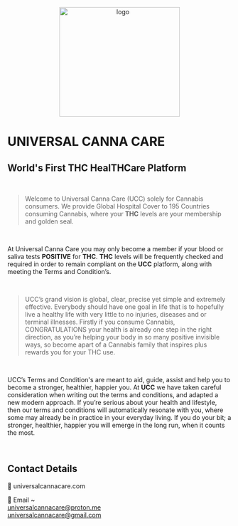 
<p align="center"><img width="271" height="246" alt="logo" src="https://github.com/user-attachments/assets/0ccf83e4-184c-4d00-aca2-744311cd6ec9" /></p>

# UNIVERSAL CANNA CARE
## World's First **THC** Heal**THC**are Platform

<br>

>  Welcome to Universal Canna Care (UCC) solely for Cannabis consumers. We provide Global Hospital Cover to 195 Countries consuming Cannabis, where your **THC** levels are your membership and golden seal.

<br>

At Universal Canna Care you may only become a member if your blood or saliva tests **POSITIVE** for **THC**. **THC** levels will be frequently checked and required in order to remain compliant on the **UCC** platform, along with meeting the Terms and Condition’s.

<br>


>  UCC’s grand vision is global, clear, precise yet simple and extremely effective. Everybody should have one goal in life that is to hopefully live a healthy life with very little to no injuries, diseases and or terminal illnesses. Firstly if you consume Cannabis, CONGRATULATIONS your health is already one step in the right direction, as you’re helping your body in so many positive invisible ways, so become apart of a Cannabis family that inspires plus rewards you for your THC use.


<br>


UCC’s Terms and Condition's are meant to aid, guide, assist and help you to become a stronger, healthier, happier you. At **UCC** we have taken careful consideration when writing out the terms and conditions, and adapted a new modern approach. If you’re serious about your health and lifestyle, then our terms and conditions will automatically resonate with you, where some may already be in practice in your everyday living. If you do your bit; a stronger, healthier, happier you will emerge in the long run, when it counts the most.

<br>

## Contact Details

📱 universalcannacare.com
 
📧 Email ~
<br>
universalcannacare@proton.me
<br>
universalcannacare@gmail.com



